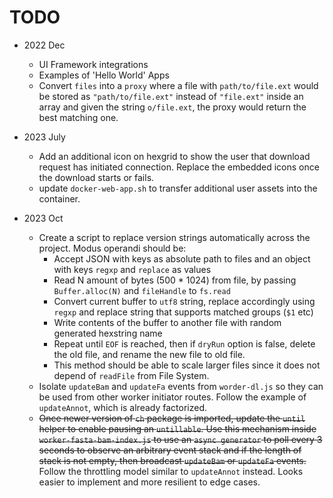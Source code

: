# TODO
- 2022 Dec
  - UI Framework integrations
  - Examples of 'Hello World' Apps
  - Convert `files` into a `proxy` where a file with `path/to/file.ext` would be stored as `"path/to/file.ext"` instead of `"file.ext"` inside an array and given the string `o/file.ext`, the proxy would return the best matching one.

- 2023 July
  - Add an additional icon on hexgrid to show the user that download request has initiated connection. Replace the embedded icons once the download starts or fails.
  - update `docker-web-app.sh` to transfer additional user assets into the container.

- 2023 Oct
  - Create a script to replace version strings automatically across the project. Modus operandi should be:
    - Accept JSON with keys as absolute path to files and an object with keys `regxp` and `replace` as values
    - Read N amount of bytes (500 * 1024) from file, by passing `Buffer.alloc(N)` and `fileHandle` to `fs.read`
    - Convert current buffer to `utf8` string, replace accordingly using `regxp` and replace string that supports matched groups (`$1` etc)
    - Write contents of the buffer to another file with random generated hexstring name
    - Repeat until `EOF` is reached, then if `dryRun` option is false, delete the old file, and rename the new file to old file.
    - This method should be able to scale larger files since it does not depend of `readFile` from File System.
  - Isolate `updateBam` and `updateFa` events from `worder-dl.js` so they can be used from other worker initiator routes. Follow the example of `updateAnnot`, which is already factorized.
  - ~~Once newer version of `ch` package is imported, update the `until` helper to enable pausing an `untillable`. Use this mechanism inside `worker-fasta-bam-index.js` to use an `async generator` to poll every 3 seconds to observe an arbitrary event stack and if the length of stack is not empty, then broadcast `updateBam` or `updateFa` events.~~ Follow the throttling model similar to `updateAnnot` instead. Looks easier to implement and more resilient to edge cases.